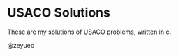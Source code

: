# USACO Solutions

These are my solutions of [USACO](http://train.usaco.org) problems, written in c.

@zeyuec
